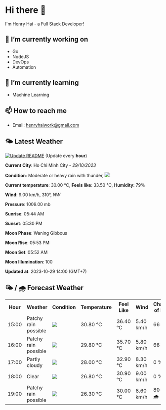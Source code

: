 # Hi there 👋

I'm Henry Hai - a Full Stack Developer!

## 🔭 I’m currently working on

- Go
- NodeJS
- DevOps
- Automation

## 🌱 I’m currently learning

- Machine Learning

## 📫 How to reach me

- Email: <henryhaiwork@gmail.com>

## 🌤️ Latest Weather
[![Update README](https://github.com/henry0hai/henry0hai/actions/workflows/udpateReadme.yml/badge.svg)](https://github.com/henry0hai/henry0hai/actions/workflows/udpateReadme.yml)
(Update every **hour**)
<!-- CURRENT_WEATHER:START -->
**Current City**: Ho Chi Minh City - *29/10/2023*

**Condition**: Moderate or heavy rain with thunder, <img src="https://cdn.weatherapi.com/weather/64x64/day/389.png"/>

**Current temperature**: 30.00 °C, **Feels like**: 33.50 °C, **Humidity**: 79%

**Wind**: 9.00 km/h, 310°, *NW*

**Pressure**: 1009.00 mb

**Sunrise**: 05:44 AM

**Sunset**: 05:30 PM

**Moon Phase**: Waning Gibbous

**Moon Rise**: 05:53 PM

**Moon Set**: 05:52 AM

**Moon Illumination**: 100

**Updated at**: 2023-10-29 14:00 (GMT+7)<!-- CURRENT_WEATHER:END -->

## 🌤️ / 🌧️ Forecast Weather
<!-- FORECAST_WEATHER:START -->
<table>
		<tr>
			<th>Hour</th>
			<th>Weather</th>
			<th>Condition</th>
			<th>Temperature</th>
			<th>Feel Like</th>
			<th>Wind</th>
			<th>Chance of Rain</th>
		</tr>
				<tr>
					<td>15:00</td>
					<td>Patchy rain possible</td>
					<td><img src='https://cdn.weatherapi.com/weather/64x64/day/176.png'/></td>
					<td>30.80 °C</td>
					<td>36.40 °C</td>
					<td>5.40 km/h</td>
					<td>66 %</td>
				</tr>
				<tr>
					<td>16:00</td>
					<td>Patchy rain possible</td>
					<td><img src='https://cdn.weatherapi.com/weather/64x64/day/176.png'/></td>
					<td>29.80 °C</td>
					<td>35.70 °C</td>
					<td>5.80 km/h</td>
					<td>66 %</td>
				</tr>
				<tr>
					<td>17:00</td>
					<td>Partly cloudy</td>
					<td><img src='https://cdn.weatherapi.com/weather/64x64/day/116.png'/></td>
					<td>28.00 °C</td>
					<td>32.90 °C</td>
					<td>8.30 km/h</td>
					<td>0 %</td>
				</tr>
				<tr>
					<td>18:00</td>
					<td>Clear</td>
					<td><img src='https://cdn.weatherapi.com/weather/64x64/night/113.png'/></td>
					<td>26.80 °C</td>
					<td>30.90 °C</td>
					<td>9.00 km/h</td>
					<td>0 %</td>
				</tr>
				<tr>
					<td>19:00</td>
					<td>Patchy rain possible</td>
					<td><img src='https://cdn.weatherapi.com/weather/64x64/night/176.png'/></td>
					<td>26.30 °C</td>
					<td>30.00 °C</td>
					<td>8.60 km/h</td>
					<td>80 % 🌧️</td>
				</tr>
</table>
<!-- FORECAST_WEATHER:END -->
